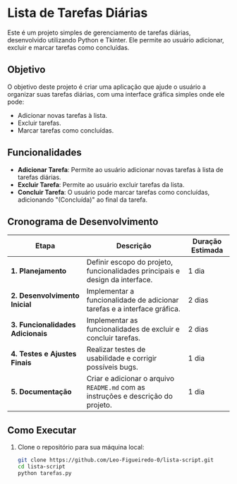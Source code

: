 # Lista de Tarefas Diárias

Este é um projeto simples de gerenciamento de tarefas diárias, desenvolvido utilizando Python e Tkinter. Ele permite ao usuário adicionar, excluir e marcar tarefas como concluídas.

## Objetivo

O objetivo deste projeto é criar uma aplicação que ajude o usuário a organizar suas tarefas diárias, com uma interface gráfica simples onde ele pode:
- Adicionar novas tarefas à lista.
- Excluir tarefas.
- Marcar tarefas como concluídas.

## Funcionalidades

- **Adicionar Tarefa**: Permite ao usuário adicionar novas tarefas à lista de tarefas diárias.
- **Excluir Tarefa**: Permite ao usuário excluir tarefas da lista.
- **Concluir Tarefa**: O usuário pode marcar tarefas como concluídas, adicionando "(Concluída)" ao final da tarefa.

## Cronograma de Desenvolvimento

| Etapa                        | Descrição                                                    | Duração Estimada |
|------------------------------|--------------------------------------------------------------|------------------|
| **1. Planejamento**           | Definir escopo do projeto, funcionalidades principais e design da interface. | 1 dia            |
| **2. Desenvolvimento Inicial**| Implementar a funcionalidade de adicionar tarefas e a interface gráfica. | 2 dias           |
| **3. Funcionalidades Adicionais** | Implementar as funcionalidades de excluir e concluir tarefas. | 2 dias           |
| **4. Testes e Ajustes Finais**| Realizar testes de usabilidade e corrigir possíveis bugs.    | 1 dia            |
| **5. Documentação**           | Criar e adicionar o arquivo `README.md` com as instruções e descrição do projeto. | 1 dia            |


## Como Executar

1. Clone o repositório para sua máquina local:

    ```bash
   git clone https://github.com/Leo-Figueiredo-0/lista-script.git
   cd lista-script
   python tarefas.py

